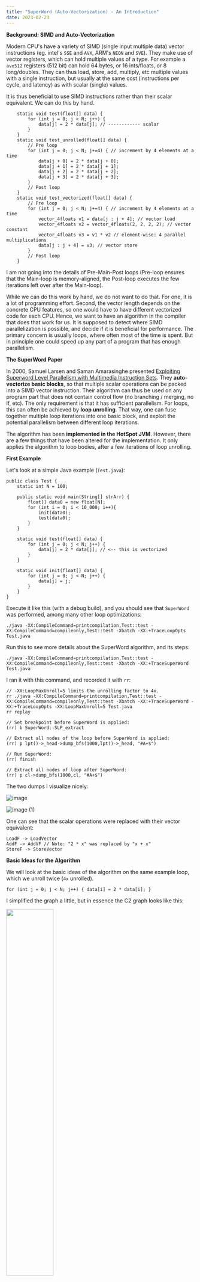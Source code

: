 ```yaml
---
title: "SuperWord (Auto-Vectorization) - An Introduction"
date: 2023-02-23
---
```


**Background: SIMD and Auto-Vectorization**

Modern CPU's have a variety of SIMD (single input multiple data) vector instructions (eg. intel's `SSE` and `AVX`, ARM's `NEON` and `SVE`). They make use of vector registers, which can hold multiple values of a type. For example a `avx512` registers (512 bit) can hold 64 bytes, or 16 ints/floats, or 8 long/doubles. They can thus load, store, add, multiply, etc multiple values with a single instruction, but usually at the same cost (instructions per cycle, and latency) as with scalar (single) values.

It is thus beneficial to use SIMD instructions rather than their scalar equivalent. We can do this by hand.

```
    static void test(float[] data) {
        for (int j = 0; j < N; j++) {
            data[j] = 2 * data[j]; // ------------ scalar
        }
    }
    static void test_unrolled(float[] data) {
        // Pre loop
        for (int j = 0; j < N; j+=4) { // increment by 4 elements at a time
            data[j + 0] = 2 * data[j + 0];
            data[j + 1] = 2 * data[j + 1];
            data[j + 2] = 2 * data[j + 2];
            data[j + 3] = 2 * data[j + 3];
        }
        // Post loop
    }
    static void test_vectorized(float[] data) {
        // Pre loop
        for (int j = 0; j < N; j+=4) { // increment by 4 elements at a time
            vector_4floats v1 = data[j : j + 4]; // vector load
            vector_4floats v2 = vector_4floats(2, 2, 2, 2); // vector constant
            vector_4floats v3 = v1 * v2 // element-wise: 4 parallel multiplications
            data[j : j + 4] = v3; // vector store
        }
        // Post loop
    }
```

I am not going into the details of Pre-Main-Post loops (Pre-loop ensures that the Main-loop is memory-aligned, the Post-loop executes the few iterations left over after the Main-loop).

While we can do this work by hand, we do not want to do that. For one, it is a lot of programming effort. Second, the vector length depends on the concrete CPU features, so one would have to have different vectorized code for each CPU. Hence, we want to have an algorithm in the compiler that does that work for us. It is supposed to detect where SIMD parallelization is possible, and decide if it is beneficial for performance. The primary concern is usually loops, where often most of the time is spent. But in principle one could speed up any part of a program that has enough parallelism.

**The SuperWord Paper**

In 2000, Samuel Larsen and Saman Amarasinghe presented [Exploiting Superword Level Parallelism with Multimedia Instruction Sets](https://groups.csail.mit.edu/cag/slp/SLP-PLDI-2000.pdf). They **auto-vectorize basic blocks**, so that multiple scalar operations can be packed into a SIMD vector instruction. Their algorithm can thus be used on any program part that does not contain control flow (no branching / merging, no If, etc). The only requirement is that it has sufficient parallelism. For loops, this can often be achieved by **loop unrolling**. That way, one can fuse together multiple loop iterations into one basic block, and exploit the potential parallelism between different loop iterations.

The algorithm has been **implemented in the HotSpot JVM**. However, there are a few things that have been altered for the implementation. It only applies the algorithm to loop bodies, after a few iterations of loop unrolling.

**First Example**

Let's look at a simple Java example (`Test.java`):
```
public class Test {
    static int N = 100;

    public static void main(String[] strArr) {
        float[] data0 = new float[N];
        for (int i = 0; i < 10_000; i++){
            init(data0);
            test(data0);
        }
    }

    static void test(float[] data) {
        for (int j = 0; j < N; j++) {
            data[j] = 2 * data[j]; // <-- this is vectorized
        }
    }

    static void init(float[] data) {
        for (int j = 0; j < N; j++) {
            data[j] = j;
        }
    }
}
```

Execute it like this (with a debug build), and you should see that `SuperWord` was performed, among many other loop optimizations:
```
./java -XX:CompileCommand=printcompilation,Test::test -XX:CompileCommand=compileonly,Test::test -Xbatch -XX:+TraceLoopOpts Test.java
```

Run this to see more details about the SuperWord algorithm, and its steps:
```
./java -XX:CompileCommand=printcompilation,Test::test -XX:CompileCommand=compileonly,Test::test -Xbatch -XX:+TraceSuperWord Test.java
```

I ran it with this command, and recorded it with `rr`:
```
// -XX:LoopMaxUnroll=5 limits the unrolling factor to 4x.
rr ./java -XX:CompileCommand=printcompilation,Test::test -XX:CompileCommand=compileonly,Test::test -Xbatch -XX:+TraceSuperWord -XX:+TraceLoopOpts -XX:LoopMaxUnroll=5 Test.java
rr replay

// Set breakpoint before SuperWord is applied:
(rr) b SuperWord::SLP_extract

// Extract all nodes of the loop before SuperWord is applied:
(rr) p lpt()->_head->dump_bfs(1000,lpt()->_head, "#A+$")

// Run SuperWord:
(rr) finish

// Extract all nodes of loop after SuperWord:
(rr) p cl->dump_bfs(1000,cl, "#A+$")
```

The two dumps I visualize nicely:

![image](https://user-images.githubusercontent.com/32593061/220929536-698d5757-c54d-4770-8297-90067e4c6fd1.png)

![image (1)](https://user-images.githubusercontent.com/32593061/220929585-1f250cf3-0b1c-4e44-8901-e88ccf81f5fc.png)

One can see that the scalar operations were replaced with their vector equivalent:
```
LoadF -> LoadVector
AddF -> AddVF // Note: "2 * x" was replaced by "x + x"
StoreF -> StoreVector
```

**Basic Ideas for the Algorithm**

We will look at the basic ideas of the algorithm on the same example loop, which we unroll twice (`4x` unrolled).
```
for (int j = 0; j < N; j++) { data[i] = 2 * data[i]; }
```

I simplified the graph a little, but in essence the C2 graph looks like this:

<img src="https://user-images.githubusercontent.com/32593061/222705239-14cf61c6-08ab-4a43-8bf3-62f9f76b3e49.png" width="50%">

We see the two `Phi` nodes: one holds the `i` (IV: induction variable), the other holds the memory state. I aligned all load, add and store operations with the respective offset in the `data` array. We can see that all the load and store operations here are on the same memory slice, of the float array `data`.

So far, we cannot see the parallelism in the graph. The `LoadF` of iteration `i+2` depends on the `StoreI` of iteration `i+1`. But we can prove that they do not access the same position in memory. Hence, we perform a dependency analysis, that gives us an improved dependency graph. In it, we ignore dependencies between loads and stores that do not access the same position in memory. In our example, we can remove all dependencies between the loop iterations.

<img src="https://user-images.githubusercontent.com/32593061/222705315-9e2697d8-4498-42d3-b3f8-56d109e937e9.png" width="50%">

Now, we see the parallelism in the dependency graph, that was apparent to the human eye when looking at the original Java code.

At this point, a few **definitions** and a more precise **problem statement** are due:

`DAG`: a `DAG` is a directed acyclic graph.

`Given`: the `DAG` with ops of a basic block (loop body, no control flow).

`Goal`: patch the `DAG` such that the scalar ops are packed into SIMD instructions. The new `DAG` must preserve the behavior of the old `DAG`.

`isomorphic`: to pack scalar ops into a single SIMD instruction, they must be similar (to simplify: same `Opcode` and `velt_type`).

`independent`: two ops are `independent` if there is no path from one to the other. We can only pack independent ops into a SIMD vector, since they are executed concurrently, so one cannot use the other's output in any way.

`adjacent memory operations`: two memory operations that have a provable offset of exactly `sizeof(type)`. Two loads or two stores that are adjacent can thus potentially be packed into a single vector load or store (we can avoid using gather and scatter operations that make everything much more complicated).

`pack`: an `n-tuple` `[s1, ..., sn]`, where `s1, ..., sn` are `independent` and `isomorphic`.

`pair`: is a `pack` of size two.

`PackSet`: a set of `packs`.

Note: `isomorphism` and `independence` are necessary conditions for SLP vectorization. They are useful to make "local" decisions about individual nodes in their graph-neighbourhood. However, they are not sufficient to ensure that there are no cycles. We will discuss this in more details later.

At this point, we **pack pairs** of memory operations that are `adjacent`, `isomorphic` and `independent`. This is the initial `PackSet`.

<img src="https://user-images.githubusercontent.com/32593061/222705875-909b0142-1a02-476a-b7db-e69bf393243d.png" width="50%">

<img src="https://user-images.githubusercontent.com/32593061/222705710-d10aeb76-c658-48c9-ae20-21f700c0911e.png" width="50%">

Now we **extend** the `PackSet` from the memory operations to the non-memory operations. We do this by starting at a pair that we already have, and checking if the pair has an input pair, or an output pair that matches (ie. is `isomorphic` and `independent`).

<img src="https://user-images.githubusercontent.com/32593061/222706004-88f45c02-8482-4081-a3ac-0463e1412a50.png" width="50%">

Once we have found all pairs, we can **combine** the `pairs` into larger `packs`, by stitching them together: `[A, .., B] + [B, .., C] -> [A,.. B, .. C]`.

<img src="https://user-images.githubusercontent.com/32593061/222706026-1fd242b2-b314-4f3e-a4e5-73796223469d.png" width="50%">

At this point, we need to do some **sanity checks**, and determine if vectorizing is indeed **profitable**.
Some `packs` or the `PackSet` will be **filtered** out.
Finally, we can **schedule** the `PackSet`,
and replace the C2 IR nodes that are in the `PackSet` with vector nodes.

Let's look at two other examples. In the first, we store "backward" (`i-1`), in the second we store "forward" (`i+1`). In the first, the loop iterations are `independent`, while in the second, we see that the `StoreF` from the previous iteration stores to the position that the next iteration's `LoadF` loads from. Such a depedency must be respected. Now, we see that the loads are `not independent`.

<img src="https://user-images.githubusercontent.com/32593061/222706036-ea008dde-cafd-45f0-9e19-c26021fd8a90.png" width="50%">

These are the basic ideas used in the algorith and implementation. It may seem simple now, but the complexity lies in the details.

We will now look at each step of the algorithm in more detail.

**Algorithm Step 0: Loop Unrolling**

As already explained earlier, the algorithm works on basic blocks. This can be the body of a loop (without any control flow). But it can be any basic block, even outside of loops.

The implementation in the HotSpot JVM currently only applies the SuperWord algorithm for loops. Since it is a JIT (just in time) compiler, one has to focus the time spent on optimizations to the places where it is most promising. That is most often loops.

To ensure that the full size of the SIMD vectors can be filled, one needs to unroll loops with at least a multiple of `vector_width / sizeof(type)`. In the JVM code, this is further refined for each `type`. One will have to unroll less for an 8-byte `long`, than for a 2-byte `short`. Unrolling less means the algorithm has to process fewer noodes, and process them faster.

Still: the SLP algorithm also allows hand-unrolled loops (see example below).

```
for (int i = 0; i < RANGE; i+=2) {    // stride 2
    dataF[i+0] = dataI[i+0] + 0.33f;  // i+0
    dataF[i+1] = dataI[i+1] + 0.33f;  // i+1
}
```

**Algorithm Step 1: Alignment Analysis**

Sadly, the paper handles this fairly quickly and without detail. It refers to another publication of the same authors, which I could not find. I had to look at the JVM implementation to understand it better. However, currently there are still bugs that are being fixed, where the alignment analysis is wrong, and other cases where it is too restrictive.

First, we need to extract the **dependency graph** from the C2 sea of nodes. Here we make use of the `memory slices` that were discovered by `Escape Analysis` (an algorithm that determines which memory accesses are related, and which are provably unrelated).
We can ignore all inter-slice memory dependencies.
Inside a memory slice, we need to ensure that `RAW` (read-after-write), `WAR` (write-after-read) and `WAW` (write-after-write) dependencies from the C2 graph are respected. But we can ignore `RAR` (read-after-read), since that is not a true dependency (swapping them has no effect).
However, we can ignore `RAW`, `WAR` and `WAW` dependencies if they are provably accessing non-overlapping memory regions.
The dependency graph now only consists of such `memory` edges, and all `data` edges from the C2 graph (dependencies `data -> data`, `data -> memop`, `memop -> data`).

In the JVM code, we represent memory addresses in the loop as follows:
```
address = base + stride*iv + const [+ invar]
```
The `base` is associated with the base of an array reference. The `iv` references the induction variable `Phi`. `stride` is the distance in bytes between the loop iterations. `const` is a constant offset we have to the `base`. Optionally, there may be an `invar`, which is a value that is unknown, but invariant over all loop iterations. Given this, we can try to prove that memory accesses are non-overlapping, and we can potentially find the offset in bytes between two memory accesses, which helps us determine adjacent memory operations.

A second task is to **ensure strict alignment** on machines that require it (when the `AlignVector` HotSpot JVM flag is enabled).
Many CPU's require vector memory accesses to have a certain `X`-byte alignment in memory (eg. 4-byte or 8-byte).
If a vector memory access is performed that is not `X`-byte aligned, this may lead to worse performance.
Some CPU's will also throw a `SIGBUS` error.
And others simply ignore the lower bits, which leads to an access at a different location than intended (and hence to wrong results).

The JVM code picks one pack as the reference (`best`). All other pack have to be at an offset that aligns with `best`.
We can then adjust the iteration count of the Pre-loop such that `best` is `X`-byte aligned to the memory. Since all other packsets are `X`-byte aligned relative to `best`, they then also `X`-byte aligned to the memory.

Note: currently the JVM code picks `X` to be the `vector_width` of the largest packset. This is suboptimal and should be improved.

**Algorithm Step 2: Identifying Adjacent Memory References (create pair PackSet)**

How should we pack the individual nodes into `packs`?
The `adjacent` memory accesses are an obvious starting point, as we would like them to be in the same vector operation, in the correct order.
We take an inductive approach, and seed the `PackSet` with `pairs of adjacent independent isomorphic` memory operations.

Assumption: "In practice, nearly every memory reference is directly adjacent to at most two other references." One left, one right of it.

Further: duplicates should be removed by redundant load/store elimination (I guess that would be `LoadNode::Identity` and `StoreNode::Identity`).

Note: in the HotSpot JVM implementation, the `alignment analysis` is performed only at this stage, it is mixed into the same loop.

**Algorithm Step 3: Extend PackSet (to non memory nodes)**

Starting at the memory `pairs`,  we **extend** the `PackSet` iteratively with non-memory `pairs`, until no new ones can be added.

 - `follow_use_defs`: find `inputs`.
 - `follow_def_uses`: find `outputs`.

The new `pairs` must be: `isomorphic` and `independent` (packable into SIMD vector instruction).

Side note:
There is also a cost model that decides if packing it is profitable, and tries to extend in the most profitable way.
It is also supposed to weight the gains made by executing operations in parallel, versus the potential costs of packing/unpacking if the inputs/outputs are not vectorizable.
I have not investigated this much.
I also fear that it is not very effective, because in the `filtering` stage we remove `packs` where the inputs would have to be packed, or the outputs unpacked.

Side note 2:
We should only extend to non-memory nodes. If we also extend to memory nodes, then we may re-introduce loads/stores that we rejected, for example because of mis-alignment.

**Algorithm Step 4: Combine PackSet (stitch the pairs together)**

We now have all the `pairs`, that follow the `use-def` chains.
We now iteratively stitch the `packs` together.
```
[s1, .., sj] + [sj, .., sn] -> [s1, .., sj, .., sn]
```
Every node is now in maximally one `pack`. Any `pack` with a size other than a power of 2 is removed.

We split the `pack` into multiple if it is larger than the hardware would allow.

Detail: so far we have only shown that the `pairs` were `independent`. How do we know that the `packs` are now `independent`?
`pair independence` still leaves room for dependence at distance `>=2`. For example `data[i+2] = 2 * data[i]` has a cyclic dependency at distance 2.

The paper states that `independence` is ensured during alignment analysis.
It assumes that no `pair` is added that crosses an "alignment boundary".
More details are not provided.

In the JVM code, we currently do this as follows:
If `AlignVector` is enabled, then we aready know that all vectors are aligned to the largest vector width.
For the rest, we assume no alignment requirement by the hardware.
`SuperWord::find_align_to_ref` finds the largest group of stores (or loads) with references "similar" to it.
It then picks the reference with the smallest offset (the groups `mem_ref`).
We do this by analyzing the address represented as `address = base + stride*iv + const [+ invar]`.
We do this iteratively for all such groups.
If two groups are in the same memory slice, we check if the two `mem_refs` are vector width aligned (same offset modulo vector width).
This ensures that no `pair` inside a memory slice will cross this "alignment boundary".
This on its own would not really guarantee independence.
However, in the JVM we do not implement packing/unpacking of vector-nodes, and also no vector-permutations.
This means that every "vector-lane" stays independent.

However, if we use `-XX:CompileCommand=option,package.Class::method,Vectorize`, the flag `_do_vector_loop` is turned on.
The `IntStream forEach()` method has this enabled implicitly (`vmIntrinsics::_forEachRemaining`).
The `mem_ref` alignment check is disabled.
Hence, we can create `pairs` that cross the "alignment boundary".
In that case, we cannot know if the `packs` are independent after the `combination`.
We need an additional `independence` filtering on the `pack` level.

**Algorithm Step 5: Filter Packset (implemented, profitable, cyclic dependencies)**

This is an additional step that is not described in the paper, but implemented in the JVM.
We check that all `packs` are:

 - `implemented`: can we generate the required SIMD instruction? This is hardware dependent. The checks also query `Matcher::match_rule_supported_superword`. Consult `Matcher::match_rule_supported_vector` in `x86.ad` to see what vector instructions are implemented for which `SSE` and `AVX` CPU features.
 - `profitable`: since the cost model was already applied during **extension**, we now only check if the `packs` can be connected to all inuts and outputs. There are a few open tasks stated in the comments.
 - `cyclic dependencies`: `independence` on the `pack` level does **not** guarantee that there are no cyclic dependencies between the `packs`.

I quote from the [paper](https://groups.csail.mit.edu/cag/slp/SLP-PLDI-2000.pdf):

```
3.7 Scheduling
Dependence analysis before packing ensures that statements within a group can be executed
safely in parallel. However, it may be the case that executing two groups produces a dependence
violation. An example of this is shown in Figure 6. Here, dependence edges are drawn between
groups if a statement in one group is dependent on a statement in the other. As long as there
are no cycles in this dependence graph, all groups can be scheduled such that no violations
occur. However, a cycle indicates that the set of chosen groups is invalid and at least one group
will need to be eliminated. Although experimental data has shown this case to be extremely rare,
care must be taken to ensure correctness.
```

The idea is this: before `schedule`, we must ensure that `packs` are `independent`.
**But**: `independence` on the `pack` level is not sufficient, we also need to ensure that the `packs` (groups) are `acyclic` before we `schedule`.

In the paper, they bring this example:

<img src="https://user-images.githubusercontent.com/32593061/224940778-b21283e7-dd27-4950-bf9d-e59fafab130c.png" width="50%">

This example does currently not get vectorized because it has "vector-lane" permutations, and the packs do not match up.

However, during this investigation, I found the following example. It currently gets vectorized incorrectly, and I filed a [bug](https://bugs.openjdk.org/browse/JDK-8304042) for it:

```
    static void test(int[] dataI1, int[] dataI2, float[] dataF1, float[] dataF2) {
        for (int i = 0; i < RANGE/2; i+=2) {
            dataF1[i+0] = dataI1[i+0] + 0.33f;            // 1
            dataI2[i+1] = (int)(11.0f * dataF2[i+1]);     // 2

            dataI2[i+0] = (int)(11.0f * dataF2[i+0]);     // 3
            dataF1[i+1] = dataI1[i+1] + 0.33f;            // 4
        }
    }
```

Note: `dataI1 == dataI2` and `dataF1 == dataF2`. I only had to use two references so that C2 does not know this, and does not optimize away load after store.

Lines 1 and 4 are `isomorphic` and `independent`. The same holds for line 2 and 3. We creates the packs `[1,4]` and `[2,3]`, and vectorize. However, we have the following dependencies: `1->3` and `2->4`. This creates a `cyclic dependency` between the two `packs`.

Conclusion: `independence` on the `pack` level is a necessary condition, but not sufficient. We must explicitly check that the `pack`-graph does not introduce any cycles, so that we can guarantee that the output `DAG` is indeed acyclic, with the same semantics (same effect/results).

**Algorithm Step 6: Schedule (patch the graph)**

In the meantime, I have rewritten the scheduling algorithm, please read my dedicated post [here](https://eme64.github.io/blog/2023/05/16/SuperWord-Scheduling.html).

**Implementation Overview**

This is a quick overview of the HotSpot JVM SuperWord implementation, with a few comments:

```
// perform analysis to see how much a loop should be unrolled
// based on the types used and how many elements would fit in a vector
IdealLoopTree::policy_unroll_slp_analysis

// Simplified from code:
bool SuperWord::SLP_extract() {
  // find memory slices
  // construct reverse postorder (rpo) list of block members
  // should we even vectorize? check if there is a store or reduction
  if (!construct_bb()) {return false;}
  
  // build dependence graph for each memory slice:
  // for every two memops in slice, check if they
  // are "!SWPointer::not_equal" (except Load -> Load)
  dependence_graph();
  
  // Propagate narrower integer type back when upper bits not needed.
  // Example: char a, b, c; a = b + c;
  // The AddI gets velt_type char.
  compute_vector_element_type();
  
  // initial Packset: find adjacent, isomorphic, independent pairs of memops
  // perform alignment analysis (currently under some construction/bugfixing)
  find_adjacent_refs();
  
  // extend PackSet from memops to non-memops pairs
  // follow use->def and def->use
  extend_packlist();
  
  // stitch pairs together: [a, b] + [b, c] -> [a, b, c]
  // split them into multiple if larger than max vector size
  combine_packs();
  
  // implemented?         -> depends on hardware
  // profitable?          -> are all use and def in loop vectorizable?
  // cyclic dependencies? -> do the packs introduce cyclic dependencies?
  filter_packs();
  
  // check if graph with packs has cycles. if yes -> remove all packs
  remove_cycles();
  
  // hack the graph: replace the scalar ops with vector ops
  schedule();
  output();
}
```

**Appendix: Open Tasks and Questions**

These are the bugs that I am working on at the time of writing this blog:

 - [JDK-8298935](https://bugs.openjdk.org/browse/JDK-8298935): fix independence bug in create_pack logic in SuperWord::find_adjacent_refs
 - [JDK-8304042](https://bugs.openjdk.org/browse/JDK-8304042): C2 SuperWord: schedule must remove packs with cyclic dependencies

These are more tasks we could/should consider:

 - Code has lots of open tasks (eg. implement PackNode and ExtractNode)
 - I added a few recently:
   - [JDK-8302662](https://bugs.openjdk.org/browse/JDK-8302662): [SuperWord] Vectorize loop when value from last iteration is used after loop (Jatin)
   - [JDK-8302673](https://bugs.openjdk.org/browse/JDK-8302673): [SuperWord] MaxReduction and MinReduction should vectorize for int (Jatin)
   - [JDK-8302652](https://bugs.openjdk.org/browse/JDK-8302652): [SuperWord] Reduction should happen after loop, when possible (Emanuel?)
   - [JDK-8303113](https://bugs.openjdk.org/browse/JDK-8303113): [SuperWord] investigate if enabling `_do_vector_loop` by default creates speedup (Emanuel?)
   - [JDK-8300865](https://bugs.openjdk.org/browse/JDK-8300865): C2: product reduction in ProdRed_Double is not vectorized (Jatin)
 - [JDK-8287087](https://bugs.openjdk.org/browse/JDK-8287087): C2: perform SLP reduction analysis on-demand (Roberto)
 - [JDK-8255622](https://bugs.openjdk.org/browse/JDK-8255622): Combine all vectorization tests in one directory (Vladimir K?)
 - JDK-8260943: Revisit vectorization optimization added by 8076284 (Vladimir K? some buggy code is just hard-disabled)
 - Investigation: where do we not even start SuperWord where it could work? Where do we fail to vectorize during SuperWord? Can we find and fix these cases?
 - Should we CMove more, to absorb control flow?
 - Strided access? Gather / Scatter
 - Investigate when / if / how FMA is working - only with `Math.fma`?
 - More `independence` through more fine-grained `memory slices`? Speculative: two arrays of same type are separate objects?

**Appendix: List of integrated SuperWord RFE's**

I will add more as I find more of them. Well you can of course dig for them yourself in the [history](https://github.com/openjdk/jdk/commits/master/src/hotspot/share/opto/superword.cpp) 

 - JDK 8289422: Fix and re-enable vector conditional move
 - JDK 8283091: Support type conversion between different data sizes in SLP
 - JDK 8231441: AArch64: Initial SVE backend support
 - JDK-8245158: C2: Enable SLP for some manually unrolled loops (Missing tests!)
 - JDK-8192846: Support cmov vectorization for float 
 - JDK-8153998: Masked vector post loops
 - JDK-8151573: Multiversioning for range check elimination
 - JDK-8149421:	Vectorized Post Loops
 - JDK-8139340: SuperWord enhancement to support vector conditional move (CMovVD ) on Intel AVX cpu
 - JDK-8135028: support for vectorizing double precision sqrt
 - JDK-8129920: Vectorized loop unrolling (unroll again after SuperWord)
 - JDK-8080325: SuperWord loop unrolling analysis
 - JDK-8078563: Restrict reduction optimization (when it is profitable)
 - JDK-8076284: Improve vectorization of parallel streams (`forEachRemaining`)
 - JDK-8074981: Integer/FP scalar reduction optimization

**Appendix: Other Work**

 - All you need is superword-level parallelism: systematic control-flow vectorization with SLP (2022)
   - [paper](https://dl.acm.org/doi/abs/10.1145/3519939.3523701), [youtube](https://www.youtube.com/watch?v=9Hk3d7vHEGw). Handle control flow using masked vector instructions. Loop fusion / co-iteration: every element represents a loop. Basically: flatten control flow to single block, by using CMove/select/blend when control flow merges, and masked load/stores.

```
int x;
If (condition) { x = v1; } else { x = v2; }

// translates to

c = condition; (true)
v1 = …;  (c)
v2 = …;  (!c)
x = Phi(c, v1, v2); (true)

// translates to

x = CMove(condition, v1, v2);

// vectorized

c_vec = condition[i : i + 4]; // vector of conditions
v1_vec = v1[i : i + 4]; // compute both values for true / false branch
v2_vec = v2[i : i + 4];
x_vec = blend(c_vec, v1_vec, v2_vec); // select from true / false branch
```

 - goSLP - Globally Optimized Superword Level Parallelism Framework (2018)
   - [paper](https://dl.acm.org/doi/10.1145/3276480), [youtube](https://www.youtube.com/watch?v=5XoK9BeTP9Q). Statement packing using integer linear programming. Not JIT compatible.
 - Look-ahead SLP: auto-vectorization in the presence of commutative operations (2018)
   - [paper](https://dl.acm.org/doi/abs/10.1145/3168807), [youtube](https://www.youtube.com/watch?v=gIEn34LvyNo). Lookahead to reorder commutative operations, to improve `isomorphism` and vectorize more.


<script src="https://utteranc.es/client.js"
        repo="eme64/blog"
        issue-term="pathname"
        theme="github-light"
        crossorigin="anonymous"
        async>
</script>
